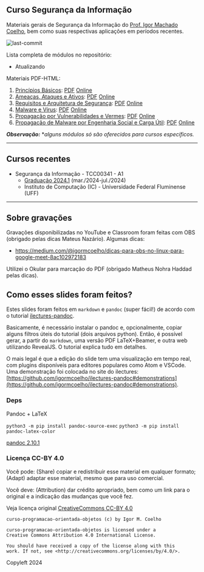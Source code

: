 ## Curso Segurança da Informação

Materiais gerais de Segurança da Informação do [Prof. Igor Machado Coelho](https://igormcoelho.github.io), bem como suas respectivas aplicações em períodos recentes.

![last-commit](https://img.shields.io/github/last-commit/igormcoelho/curso-seguranca-informacao)

Lista completa de módulos no repositório:

- Atualizando

Materiais PDF-HTML:

1. [Princípios Básicos](slides/1-principios-basicos/1-principios.md): [PDF](slides/1-principios-basicos/1-principios.pdf) [Online](https://igormcoelho.github.io/curso-seguranca-informacao/slides/1-principios-basicos/index.html)
2. [Ameaças, Ataques e Ativos](slides/2-ameacas/2-ameacas.md): [PDF](slides/2-ameacas/2-ameacas.pdf) [Online](https://igormcoelho.github.io/curso-seguranca-informacao/slides/2-ameacas/index.html)
3. [Requisitos e Arquitetura de Segurança](slides/3-requisitos/3-requisitos.md): [PDF](slides/3-requisitos/3-requisitos.pdf) [Online](https://igormcoelho.github.io/curso-seguranca-informacao/slides/3-requisitos/index.html)
4. [Malware e Vírus](slides/4-virus/4-virus.md): [PDF](slides/4-virus/4-virus.pdf) [Online](https://igormcoelho.github.io/curso-seguranca-informacao/slides/4-virus/index.html)
5. [Propagação por Vulnerabilidades e Vermes](slides/5-worm/5-worm.md): [PDF](slides/5-worm/5-worm.pdf) [Online](https://igormcoelho.github.io/curso-seguranca-informacao/slides/5-worm/index.html)
6. [Propagação de Malware por Engenharia Social e Carga Útil](slides/6-social/6-social.md): [PDF](slides/6-social/6-social.pdf) [Online](https://igormcoelho.github.io/curso-seguranca-informacao/slides/6-social/index.html)


***Observação:*** **alguns módulos só são oferecidos para cursos específicos.*

-------

## Cursos recentes

- Segurança da Informação - TCC00341 - A1
   * [Graduação 2024.1](./slides/0-intro-curso-uff-2024-1/0-intro-curso.pdf) (mar./2024-jul./2024)
   * Instituto de Computação (IC) - Universidade Federal Fluminense (UFF)

-------

## Sobre gravações

Gravações disponibilizadas no YouTube e Classroom foram feitas com OBS (obrigado pelas dicas Mateus Nazário). Algumas dicas:

- https://medium.com/@igormcoelho/dicas-para-obs-no-linux-para-google-meet-8ac102972183

Utilizei o Okular para marcação do PDF (obrigado Matheus Nohra Haddad pelas dicas).

## Como esses slides foram feitos?

Estes slides foram feitos em `markdown` e `pandoc` (super fácil!) de acordo com o tutorial [ilectures-pandoc](https://github.com/igormcoelho/ilectures-pandoc).

Basicamente, é necessário instalar o pandoc e, opcionalmente, copiar alguns filtros úteis do tutorial (dois arquivos python). Então, é possível gerar, a partir do `markdown`, uma versão PDF LaTeX+Beamer, e outra web utilizando RevealJS. O tutorial explica tudo em detalhes.

O mais legal é que a edição do slide tem uma visualização em tempo real, com plugins disponíveis para editores populares como Atom e VSCode.
Uma demonstração foi colocada no site do ilectures: [https://github.com/igormcoelho/ilectures-pandoc#demonstrations](https://github.com/igormcoelho/ilectures-pandoc#demonstrations).


### Deps

Pandoc + LaTeX

`python3 -m pip install pandoc-source-exec`
`python3 -m pip install pandoc-latex-color`

[pandoc 2.10.1](https://github.com/jgm/pandoc/releases/tag/2.10.1)



### Licença CC-BY 4.0

Você pode: (Share) copiar e redistribuir esse material em qualquer formato; (Adapt) adaptar esse material, mesmo que para uso comercial.

Você deve: (Attribution) dar crédito apropriado, bem como um link para o original e a indicação das mudanças que você fez.

Veja licença original [CreativeCommons CC-BY 4.0](https://creativecommons.org/licenses/by/4.0/)

```
curso-programacao-orientada-objetos (c) by Igor M. Coelho

curso-programacao-orientada-objetos is licensed under a
Creative Commons Attribution 4.0 International License.

You should have received a copy of the license along with this
work. If not, see <http://creativecommons.org/licenses/by/4.0/>.
```

Copyleft 2024
